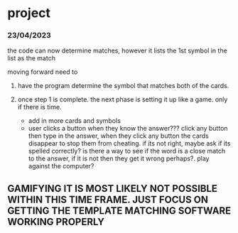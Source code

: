 # project

### 23/04/2023

the code can now determine matches, however it lists the 1st symbol in the list as the match

moving forward need to 

1. have the program determine the symbol that matches both of the cards.

2. once step 1 is complete. the next phase is setting it up like a game. only if there is time. 

    - add in more cards and symbols
    - user clicks a button when they know the answer??? 
        click any button then type in the answer, when they click any button the cards disappear to stop them from cheating. if its not right, maybe ask if its spelled           correctly? is there a way to see if the word is a close match to the answer, if it is not then they get it wrong perhaps?. play against the computer? 
        
## GAMIFYING IT IS MOST LIKELY NOT POSSIBLE WITHIN THIS TIME FRAME. JUST FOCUS ON GETTING THE TEMPLATE MATCHING SOFTWARE WORKING PROPERLY
